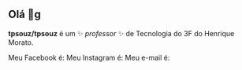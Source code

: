 ## Olá 👋g


**tpsouz/tpsouz** é um ✨ _professor_ ✨ de Tecnologia do 3F do Henrique Morato.

Meu Facebook é:
Meu Instagram é:
Meu e-mail é: 

